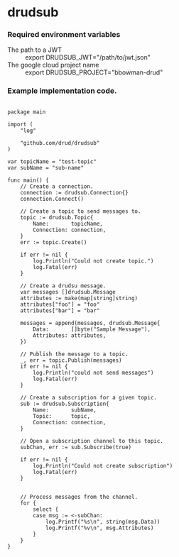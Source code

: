 # drudsub


### Required environment variables

<dl>
<dt>The path to a JWT</dt>
<dd>export DRUDSUB_JWT="/path/to/jwt.json"</dd>
<dt>The google cloud project name</dt>
<dd>export DRUDSUB_PROJECT="bbowman-drud"</dd>
</dl>

### Example implementation code.

```golang

package main

import (
	"log"

	"github.com/drud/drudsub"
)

var topicName = "test-topic"
var subName = "sub-name"

func main() {
    // Create a connection.
	connection := drudsub.Connection{}
	connection.Connect()

    // Create a topic to send messages to.
	topic := drudsub.Topic{
		Name:       topicName,
		Connection: connection,
	}
	err := topic.Create()

	if err != nil {
		log.Println("Could not create topic.")
		log.Fatal(err)
	}

    // Create a drudsu message.
	var messages []drudsub.Message
	attributes := make(map[string]string)
	attributes["foo"] = "foo"
	attributes["bar"] = "bar"

	messages = append(messages, drudsub.Message{
		Data:       []byte("Sample Message"),
		Attributes: attributes,
	})

    // Publish the message to a topic.
	_, err = topic.Publish(messages)
	if err != nil {
		log.Println("could not send messages")
		log.Fatal(err)
	}

    // Create a subscription for a given topic.
	sub := drudsub.Subscription{
		Name:       subName,
		Topic:      topic,
		Connection: connection,
	}

    // Open a subscription channel to this topic.
	subChan, err := sub.Subscribe(true)

	if err != nil {
		log.Println("Could not create subscription")
		log.Fatal(err)
	}  

    
    // Process messages from the channel.
	for {
		select {
		case msg := <-subChan:
			log.Printf("%s\n", string(msg.Data))
			log.Printf("%v\n", msg.Attributes)
		}
	}
}


```

